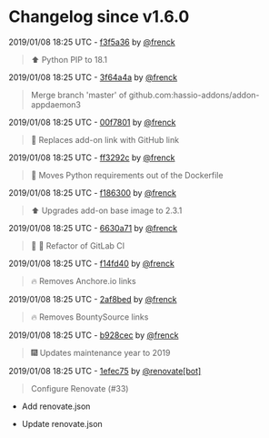 # Changelog since v1.6.0

2019/01/08 18:25 UTC - [f3f5a36](https://github.com/hassio-addons/addon-appdaemon3/commit/f3f5a36a0d6e34b0833217e4bd5de1a2c4321f18) by [@frenck](https://github.com/frenck)
> :arrow_up: Python PIP to 18.1 

2019/01/08 18:25 UTC - [3f64a4a](https://github.com/hassio-addons/addon-appdaemon3/commit/3f64a4aaa231d4660dbbdc1d518801b5d3bf4b19) by [@frenck](https://github.com/frenck)
> Merge branch 'master' of github.com:hassio-addons/addon-appdaemon3 

2019/01/08 18:25 UTC - [00f7801](https://github.com/hassio-addons/addon-appdaemon3/commit/00f7801ebec5fb67c3453175858d113829d80984) by [@frenck](https://github.com/frenck)
> :tractor: Replaces add-on link with GitHub link 

2019/01/08 18:25 UTC - [ff3292c](https://github.com/hassio-addons/addon-appdaemon3/commit/ff3292c4a6a3ac571b81b753106104cdbfdd739e) by [@frenck](https://github.com/frenck)
> :tractor: Moves Python requirements out of the Dockerfile 

2019/01/08 18:25 UTC - [f186300](https://github.com/hassio-addons/addon-appdaemon3/commit/f186300cdd8df6be209b9116a1a080b66992f2a1) by [@frenck](https://github.com/frenck)
> :arrow_up: Upgrades add-on base image to 2.3.1 

2019/01/08 18:25 UTC - [6630a71](https://github.com/hassio-addons/addon-appdaemon3/commit/6630a710ef889155165b1fb30b1b105517dd5ddb) by [@frenck](https://github.com/frenck)
> :tractor: :rocket: Refactor of GitLab CI 

2019/01/08 18:25 UTC - [f14fd40](https://github.com/hassio-addons/addon-appdaemon3/commit/f14fd40c79020102d5fa7ae89d1766d97ea920f0) by [@frenck](https://github.com/frenck)
> :fire: Removes Anchore.io links 

2019/01/08 18:25 UTC - [2af8bed](https://github.com/hassio-addons/addon-appdaemon3/commit/2af8bed761deeb3c628642b39fb4fe58bd2785bc) by [@frenck](https://github.com/frenck)
> :fire: Removes BountySource links 

2019/01/08 18:25 UTC - [b928cec](https://github.com/hassio-addons/addon-appdaemon3/commit/b928cec74109becf1fdef8c031a1278254f8f413) by [@frenck](https://github.com/frenck)
> :fireworks: Updates maintenance year to 2019 

2019/01/08 18:25 UTC - [1efec75](https://github.com/hassio-addons/addon-appdaemon3/commit/1efec7591a8e23da60813d27b4d8385f9f8b8f3e) by [@renovate[bot]](https://github.com/apps/renovate)
> Configure Renovate (#33)

* Add renovate.json

* Update renovate.json 

